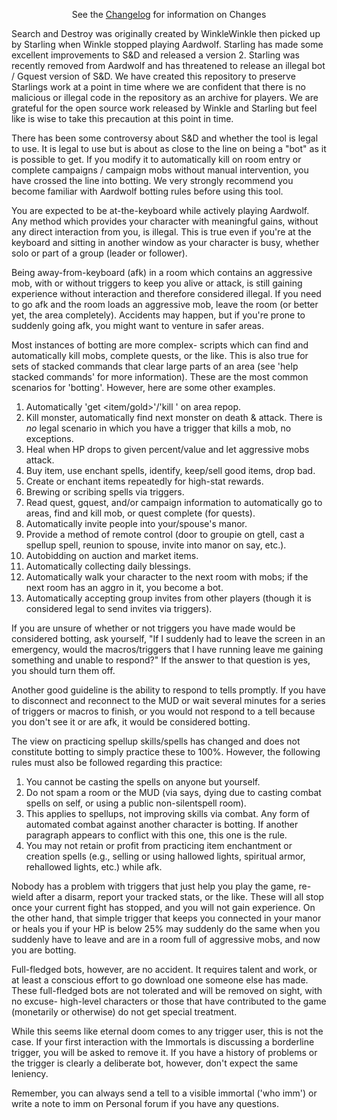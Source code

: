 <p align="center">See the <a href="../master/Changelog.md">Changelog</a> for information on Changes</p>

Search and Destroy was originally created by WinkleWinkle then picked up by Starling when Winkle stopped playing Aardwolf. Starling has made some excellent improvements to S&D and released a version 2. Starling was recently removed from Aardwolf and has threatened to release an illegal bot / Gquest version of S&D. We have created this repository to preserve Starlings work at a point in time where we are confident that there is no malicious or illegal code in the repository as an archive for players. We are grateful for the open source work released by Winkle and Starling but feel like is wise to take this precaution at this point in time.

There has been some controversy about S&D and whether the tool is legal to use. It is legal to use but is about as close to the line on being a "bot" as it is possible to get. If you modify it to automatically kill on room entry or complete campaigns / campaign mobs without manual intervention, you have crossed the line into botting. We very strongly recommend you become familiar with Aardwolf botting rules before using this tool.

You are expected to be at-the-keyboard while actively playing Aardwolf.
Any method which provides your character with meaningful gains, without 
any direct interaction from you, is illegal.  This is true even if you're 
at the keyboard and sitting in another window as your character is busy,
whether solo or part of a group (leader or follower).

Being away-from-keyboard (afk) in a room which contains an aggressive mob,
with or without triggers to keep you alive or attack, is still gaining
experience without interaction and therefore considered illegal.  If you
need to go afk and the room loads an aggressive mob, leave the room (or
better yet, the area completely).  Accidents may happen, but if you're
prone to suddenly going afk, you might want to venture in safer areas.

Most instances of botting are more complex- scripts which can find and
automatically kill mobs, complete quests, or the like.  This is also true
for sets of stacked commands that clear large parts of an area (see 'help 
stacked commands' for more information). These are the most common 
scenarios for 'botting'.  However, here are some other examples.

1. Automatically 'get <item/gold>'/'kill <enemy>' on area repop.
2. Kill monster, automatically find next monster on death & attack.
  There is *no* legal scenario in which you have a trigger that kills
  a mob, no exceptions.
3. Heal when HP drops to given percent/value and let aggressive mobs attack.
4. Buy item, use enchant spells, identify, keep/sell good items, drop bad.
5. Create or enchant items repeatedly for high-stat rewards.
6. Brewing or scribing spells via triggers.
7. Read quest, gquest, and/or campaign information to automatically go to
  areas, find and kill mob, or quest complete (for quests).
8. Automatically invite people into your/spouse's manor.
9. Provide a method of remote control (door to groupie on gtell, cast a
  spellup spell, reunion to spouse, invite into manor on say, etc.).
10. Autobidding on auction and market items.
11. Automatically collecting daily blessings.
12. Automatically walk your character to the next room with mobs; if the
  next room has an aggro in it, you become a bot.
13. Automatically accepting group invites from other players (though it is
  considered legal to send invites via triggers).

If you are unsure of whether or not triggers you have made would be
considered botting, ask yourself, "If I suddenly had to leave the screen 
in an emergency, would the macros/triggers that I have running leave me 
gaining something and unable to respond?"  If the answer to that question 
is yes, you should turn them off.  

Another good guideline is the ability to respond to tells promptly.  If 
you have to disconnect and reconnect to the MUD or wait several minutes
for a series of triggers or macros to finish, or you would not respond to
a tell because you don't see it or are afk, it would be considered botting.

The view on practicing spellup skills/spells has changed and does not 
constitute botting to simply practice these to 100%.  However, the 
following rules must also be followed regarding this practice:

1. You cannot be casting the spells on anyone but yourself.
2. Do not spam a room or the MUD (via says, dying due to casting combat
  spells on self, or using a public non-silentspell room).
3. This applies to spellups, not improving skills via combat. Any form 
  of automated combat against another character is botting. If another 
  paragraph appears to conflict with this one, this one is the rule.
4. You may not retain or profit from practicing item enchantment or
  creation spells (e.g., selling or using hallowed lights, spiritual armor,
  rehallowed lights, etc.) while afk.

Nobody has a problem with triggers that just help you play the game,
re-wield after a disarm, report your tracked stats, or the like.  These
will all stop once your current fight has stopped, and you will not gain
experience.  On the other hand, that simple trigger that keeps you
connected in your manor or heals you if your HP is below 25% may suddenly
do the same when you suddenly have to leave and are in a room full of
aggressive mobs, and now you are botting.

Full-fledged bots, however, are no accident.  It requires talent and work,
or at least a conscious effort to go download one someone else has made.
These full-fledged bots are not tolerated and will be removed on sight,
with no excuse- high-level characters or those that have contributed to
the game (monetarily or otherwise) do not get special treatment.

While this seems like eternal doom comes to any trigger user, this is not
the case.  If your first interaction with the Immortals is discussing a
borderline trigger, you will be asked to remove it.  If you have a history
of problems or the trigger is clearly a deliberate bot, however, don't
expect the same leniency.

Remember, you can always send a tell to a visible immortal ('who imm') or
write a note to imm on Personal forum if you have any questions.
